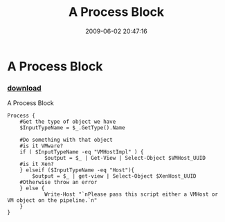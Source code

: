 ﻿---
pid:            1145
parent:         0
children:       
poster:         Cody Buinch
title:          A Process Block
date:           2009-06-02 20:47:16
description:    A Process Block
format:         posh
---

# A Process Block

### [download](1145.ps1)  

A Process Block

```posh
Process { 
	#Get the type of object we have
	$InputTypeName = $_.GetType().Name 
    
	#Do something with that object
	#is it VMware?
	if ( $InputTypeName -eq "VMHostImpl" ) { 
        	$output = $_ | Get-View | Select-Object $VMHost_UUID 
	#is it Xen?
	} elseif ($InputTypeName -eq "Host"){
		$output = $_ | get-view | Select-Object $XenHost_UUID 
	#Otherwise throw an error
	} else { 
	        Write-Host "`nPlease pass this script either a VMHost or VM object on the pipeline.`n" 
	} 
}
```
